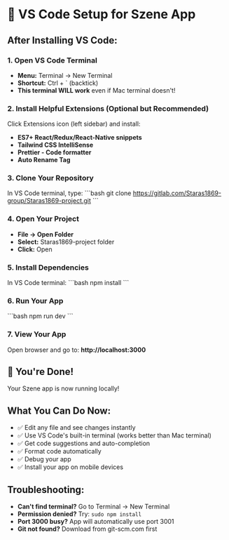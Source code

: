 # 🚀 VS Code Setup for Szene App

## After Installing VS Code:

### 1. Open VS Code Terminal
- **Menu:** Terminal → New Terminal
- **Shortcut:** Ctrl + ` (backtick)
- **This terminal WILL work** even if Mac terminal doesn't!

### 2. Install Helpful Extensions (Optional but Recommended)
Click Extensions icon (left sidebar) and install:
- **ES7+ React/Redux/React-Native snippets**
- **Tailwind CSS IntelliSense** 
- **Prettier - Code formatter**
- **Auto Rename Tag**

### 3. Clone Your Repository
In VS Code terminal, type:
\`\`\`bash
git clone https://gitlab.com/Staras1869-group/Staras1869-project.git
\`\`\`

### 4. Open Your Project
- **File → Open Folder**
- **Select:** Staras1869-project folder
- **Click:** Open

### 5. Install Dependencies
In VS Code terminal:
\`\`\`bash
npm install
\`\`\`

### 6. Run Your App
\`\`\`bash
npm run dev
\`\`\`

### 7. View Your App
Open browser and go to: **http://localhost:3000**

## 🎉 You're Done!
Your Szene app is now running locally!

## What You Can Do Now:
- ✅ Edit any file and see changes instantly
- ✅ Use VS Code's built-in terminal (works better than Mac terminal)
- ✅ Get code suggestions and auto-completion
- ✅ Format code automatically
- ✅ Debug your app
- ✅ Install your app on mobile devices

## Troubleshooting:
- **Can't find terminal?** Go to Terminal → New Terminal
- **Permission denied?** Try: `sudo npm install`
- **Port 3000 busy?** App will automatically use port 3001
- **Git not found?** Download from git-scm.com first
